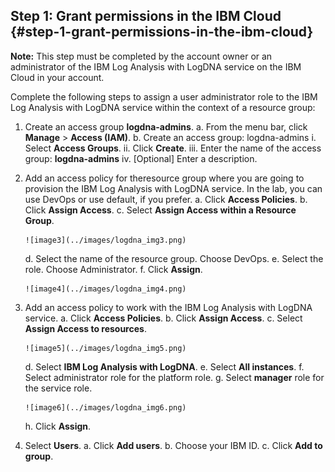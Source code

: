 ## Step 1: Grant permissions in the IBM Cloud {#step-1-grant-permissions-in-the-ibm-cloud}

**Note:** This step must be completed by the account owner or an administrator of the IBM Log Analysis with LogDNA service on the IBM Cloud in your account.

Complete the following steps to assign a user administrator role to the IBM Log Analysis with LogDNA service within the context of a resource group:

1.  Create an access group **logdna-admins**.
    a.  From the menu bar, click **Manage** &gt; **Access (IAM)**.
    b.  Create an access group: logdna-admins
        i.  Select **Access Groups**.
        ii.  Click **Create**.
        iii.  Enter the name of the access group: **logdna-admins**
        iv.  [Optional] Enter a description.
2.  Add an access policy for theresource group where you are going to provision the IBM Log Analysis with LogDNA service. In the lab, you can use DevOps or use default, if you prefer.
    a.  Click **Access Policies**.
    b.  Click **Assign Access**.
    c.  Select **Assign Access within a Resource Group**.

        ![image3](../images/logdna_img3.png)

    d.  Select the name of the resource group. Choose DevOps.
    e.  Select the role. Choose Administrator.
    f.  Click **Assign**.

        ![image4](../images/logdna_img4.png)

3.  Add an access policy to work with the IBM Log Analysis with LogDNA service.
    a.  Click **Access Policies**.
    b.  Click **Assign Access**.
    c.  Select **Assign Access to resources**.

        ![image5](../images/logdna_img5.png)

    d.  Select **IBM Log Analysis with LogDNA**.
    e.  Select **All instances**.
    f.  Select administrator role for the platform role.
    g.  Select **manager** role for the service role.

        ![image6](../images/logdna_img6.png)

    h.  Click **Assign**.
4.  Select **Users**.
    a.  Click **Add users**.
    b.  Choose your IBM ID.
    c.  Click **Add to group**.